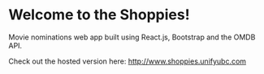# Welcome to the Shoppies!

Movie nominations web app built using React.js, Bootstrap and the OMDB API.

Check out the hosted version here: http://www.shoppies.unifyubc.com



